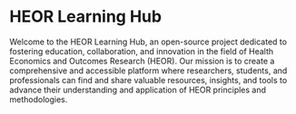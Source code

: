 # HEOR Learning Hub

Welcome to the HEOR Learning Hub, an open-source project dedicated to fostering education, collaboration, and innovation in the field of Health Economics and Outcomes Research (HEOR). Our mission is to create a comprehensive and accessible platform where researchers, students, and professionals can find and share valuable resources, insights, and tools to advance their understanding and application of HEOR principles and methodologies.


